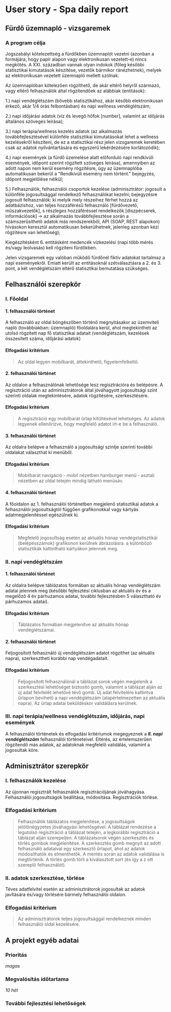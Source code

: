 # User story - Spa daily report
## Fürdő üzemnapló - vizsgaremek

### A program célja

Jogszabályi kötelezettség a fürdőkben üzemnaplót vezetni (azonban a formájára, hogy papír alapon vagy elektronikusan vezetett-e) nincs megkötés.
A XXI. században vannak olyan indokok (főleg későbbi statisztikai kimutatások készítése, vezetők bármikor ránézhetnek), melyek az elektronikusan vezetett üzemnapló mellett szólnak.

Az üzemnaplóban kötelezően rögzíthető, de akár eltérő helyről származó, vagy eltérő felhasználók által rögzítendőek az alábbiak (entitások):

1.) napi vendéglétszám (bővebb statisztikához, akár később elektronikusan érkező, akár 1/4 órás felbontásban) és napi wellness vendéglétszám;

2.) napi időjárási adatok (víz és levegő hőfok [number], valamint az időjárás általános szöveges leírása);

3.) napi terápia/wellness kezelés adatok (az alkalmazás továbbfejlesztésével különféle statisztikai kimutatásokat lehet a wellness kezelésekről készíteni, de ez a statisztikai rész jelen vizsgaremek keretében csak az adatok nyilvántartására és egyszerű lekérdezésére korlátozódik);

4.) napi események (a fürdő üzemelése alatt előforduló napi rendkívüli események, időpont szerint rögzített szöveges leírása), amennyiben az adott napon nem kerül esemény rögzítésre, úgy az üzemnaplóba automatikusan bekerül a "Rendkívüli esemény nem történt." bejegyzés, időpont megjelölése nélkül;

5.) Felhasználók, felhasználói csoportok kezelése (adminisztrátor: jogosult a különféle jogosultsággal rendelkező felhasználókat kezelni; bejegyzésre jogosult felhasználók: ki melyik mely részeihez férhet hozzá az adatbázishoz, van teljes hozzáférésű felhasználó [fürdővezető, műszakvezetők], s részleges hozzáféréssel rendelkezők [diszpécserek, információsok] -> az alkalmazás továbbfejlesztése során a számszerűsíthető adatok más rendszerekből, API (SOAP, REST alapokon) hívásokon keresztül automatikusan bekerülhetnek, jelenleg azonban kézi rögzítésre van lehetőség);

Kiegészítésként 6. entitásként medencék vízkezelési (napi több mérés és/vagy leolvasás) kell rögzíteni fürdőkben.

Jelen vizsgaremek egy valóban működő fürdőnél fiktív adatokat tartalmaz a napi eseményekről. Emiatt került az entitásoknál szétválasztásra a 2. és 3. pont, a két vendéglétszám eltérő statisztikai bemutatása szükséges.




## Felhasználói szerepkör

### I. Főoldal

#### 1. felhasználói történet
A felhasználó az oldal böngészőben történő megnyitásakor az üzemviteli napló (továbbiakban: üzemnapló) főoldalára kerül, ahol megtekintheti az utolsó rögzített nap fő statisztikai adatait (vendéglétszám, kezelések összesített száma, időjárási adatok)

#### Elfogadási kritérium
> Az oldal legyen mobilbarát, áttekinthető, figyelemfelkeltő.

#### 2. felhasználói történet
Az oldalon a felhasználónak lehetősége lesz regisztrációra és belépésre. A regisztráció után az adminisztrátorok által jóváhagyott jogosultsági szint szerinti oldalak megtekintésére, adatok rögzítésére, szerkesztésére.

#### Elfogadási kritérium
> A regisztráció egy mobilbarát űrlap kitöltésével lehetséges. Az adatok legyenek ellenőrizve, hogy megfelelő adatot irt-e be a felhasználó.

#### 3. felhasználói történet
Az oldalra belépve a felhasználó a jogosultsági szintje szerinti további oldalakat választhat ki menüből.

#### Elfogadási kritérium
> Mobilbarát navigáció - mobil nézetben hamburger menü - asztali nézetben az oldal tetején mindig látható menüsáv.

#### 4. felhasználói történet
A főoldalon az 1. felhasználói történetben megjelenő statisztikai adatok a felhasználói jogosultságtól függően grafikonokkal vagy kártyás adatmegjelenítéssel egészülnek ki.

#### Elfogadási kritérium
> Megfelelő jogosultság esetén az aktuális hónap vendégstatisztikái (belépésszámok) grafikonon kerülnek ábrázolásra.
> a különböző statisztikák kattintható kártyákon jelennek meg.


### II. napi vendéglétszám

#### 1. felhasználói történet
Az oldalra belépve táblázatos formában az aktuális hónap vendéglétszám adatai jelennek meg (későbbi fejlesztési ciklusban az aktuális év és a megelőző 4 év párhuzamos adatai, további fejlesztésben 5 választható év párhuzamos adatai).

#### Elfogadási kritérium
> Táblázatos formában megjelenítve az aktuális hónap vendéglétszámai.

#### 2. felhasználói történet
Feljogosított felhasználó új vendéglétszám adatot rögzíthet (az aktuális napra), szerkesztheti korábbi nap vendégadatait.

#### Elfogadási kritérium
> Feljogosított felhasználónál a táblázat sorok végén megjelenik a szerkesztési lehetőséget biztosító gomb, valamint a táblázat alján az új adat felvitelét lehetővé tévő gomb.
> Új adat felvitelére kattintva űrlapon bevihető a napi vendéglétszám (alapértelmezetten az aktuális napra). Az űrlap adatai beküldéskor validálásra kerülnek.


### III. napi terápia/wellness vendéglétszám, időjárás, napi események
A felhasználói történetek és elfogadási kritériumok megegyeznek a ***II. napi vendéglétszám*** felhasználói történeteivel.
Eltérés, az értelemszerűen rögzítendő más adatok, az adatoknak megfelelő validálás, valamint a jogosultak köre.


## Adminisztrátor szerepkör

### I. felhasználók kezelése
Az újonnan regisztrált felhasználók regisztrációjának jóváhagyása. Felhasználói jogosultságok beállítása, módosítása. Regisztrációk törlése.

### Elfogadási kritérium
> Felhasználók táblázatos megjelenítése, a jogosultságok jelölőnégyzetes jóváhagyási lehetősgével. A táblázat rendezése a legutolsó regisztráció a táblázat tetején, a legkorábbi regisztráció a táblázat alján szerepeljen.
> A táblázatsorok végén szerkesztés és törlés gombok megjelenítése. A szerkesztés gomb megnyit az adott felhasználó adataival egy szerkesztő űrlapot, ahol az adatok módosíthatók és elmenthetők. A mentés során az adatok validálása is megtörténik. A törlés gomb törli a kiválasztott sort (és így a z ott szereplő felhasználót).


### II. adatok szerkesztése, törlése
Téves adatfelvitel esetén az adminisztrátorok jogosultak az adatok javítására és/vagy törlésére bármely felhasználói oldalon.

### Elfogadási kritérium
> Az adminisztrátorok teljes jogosultsággal rendelkeznek minden felhasználói oldal kezelésére.

## A projekt egyéb adatai

### Prioritás
*magas*

### Megvalósítás időtartama
*10 hét*

### További fejlesztési lehetőségek
